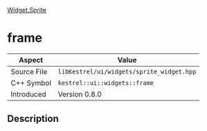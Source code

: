 [Widget.Sprite](index.md)
# frame
| Aspect | Value |
| --- | --- |
| Source File | `libKestrel/ui/widgets/sprite_widget.hpp` |
| C++ Symbol | `kestrel::ui::widgets::frame` |
| Introduced | Version 0.8.0 |
## Description
